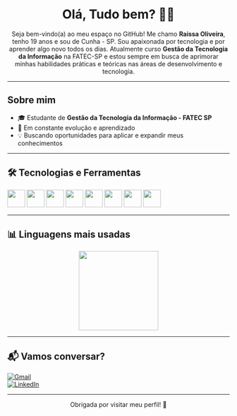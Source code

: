 <h1 align="center">Olá, Tudo bem? 👩‍💻</h1>

<p align="center">
  Seja bem-vindo(a) ao meu espaço no GitHub! Me chamo <strong>Raissa Oliveira</strong>, tenho 19 anos e sou de Cunha - SP. Sou apaixonada por tecnologia e por aprender algo novo todos os dias. Atualmente curso <strong>Gestão da Tecnologia da Informação</strong> na FATEC-SP e estou sempre em busca de aprimorar minhas habilidades práticas e teóricas nas áreas de desenvolvimento e tecnologia.
</p>

---

## Sobre mim

- 🎓 Estudante de **Gestão da Tecnologia da Informação - FATEC SP**
- 🚀 Em constante evolução e aprendizado
- 💡 Buscando oportunidades para aplicar e expandir meus conhecimentos

---

## 🛠 Tecnologias e Ferramentas

<p>
  <img src="https://cdn.jsdelivr.net/gh/devicons/devicon/icons/html5/html5-original.svg" width="40"/>
  <img src="https://cdn.jsdelivr.net/gh/devicons/devicon/icons/css3/css3-original.svg" width="40"/>
  <img src="https://cdn.jsdelivr.net/gh/devicons/devicon/icons/javascript/javascript-original.svg" width="40"/>
  <img src="https://cdn.jsdelivr.net/gh/devicons/devicon/icons/typescript/typescript-original.svg" width="40"/>
  <img src="https://cdn.jsdelivr.net/gh/devicons/devicon/icons/bootstrap/bootstrap-original.svg" width="40"/>
  <img src="https://www.vectorlogo.zone/logos/tailwindcss/tailwindcss-icon.svg" width="40"/>
  <img src="https://cdn.jsdelivr.net/gh/devicons/devicon/icons/nodejs/nodejs-original.svg" width="40"/>
  <img src="https://cdn.jsdelivr.net/gh/devicons/devicon/icons/mysql/mysql-original.svg" width="40"/>
</p>

---

## 📊 Linguagens mais usadas

<p align="center">
  <img height="180em" src="https://github-readme-stats.vercel.app/api/top-langs/?username=RaissaOllv&layout=compact&langs_count=6&theme=tokyonight"/>
</p>

---

## 📬 Vamos conversar?

[![Gmail](https://img.shields.io/badge/Gmail-D14836?style=for-the-badge&logo=gmail&logoColor=white)](mailto:raissaoliveir4.contato@gmail.com)  
[![LinkedIn](https://img.shields.io/badge/LinkedIn-0077B5?style=for-the-badge&logo=linkedin&logoColor=white)](https://www.linkedin.com/in/raissaollv/)

---

<p align="center">Obrigada por visitar meu perfil! 💚</p>
